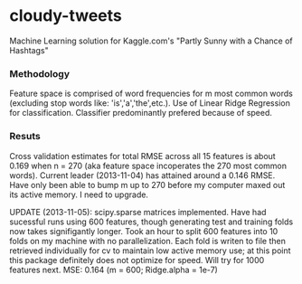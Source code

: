 cloudy-tweets
=============

Machine Learning solution for Kaggle.com's "<a herf="http://www.kaggle.com/c/crowdflower-weather-twitter">Partly Sunny with a Chance of Hashtags</a>"

<h3>Methodology</h3>

Feature space is comprised of word frequencies for m most common words (excluding stop words like: 'is','a','the',etc.). Use of Linear Ridge Regression for classification. Classifier predominantly prefered because of speed.

<h3>Resuts</h3>

Cross validation estimates for total RMSE across all 15 features is about 0.169 when n = 270 (aka feature space incoperates the 270 most common words). Current leader (2013-11-04) has attained around a 0.146 RMSE. Have only been able to bump m up to 270 before my computer maxed out its active memory. I need to upgrade.

UPDATE (2013-11-05): scipy.sparse matrices implemented. Have had sucessful runs using 600 features, though generating test and training folds now takes signifigantly longer. Took an hour to split 600 features into 10 folds on my machine with no parallelization. Each fold is writen to file then retrieved individually for cv to maintain low active memory use; at this point this package definitely does not optimize for speed. Will try for 1000 features next.
MSE: 0.164 (m = 600; Ridge.alpha = 1e-7)
